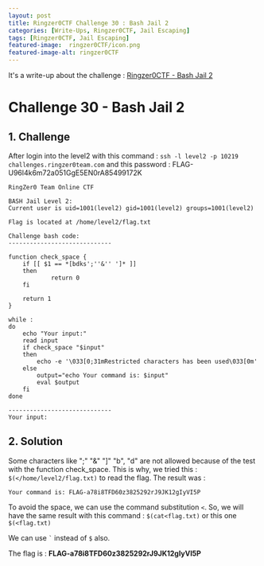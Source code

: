 ```yaml
---
layout: post
title: Ringzer0CTF Challenge 30 : Bash Jail 2
categories: [Write-Ups, Ringzer0CTF, Jail Escaping]
tags: [Ringzer0CTF, Jail Escaping]
featured-image:  ringzer0CTF/icon.png
featured-image-alt: ringzer0CTF
---
```


It's a write-up about the challenge : [Ringzer0CTF - Bash Jail 2](https://ringzer0ctf.com/challenges/30)

# Challenge 30 - Bash Jail 2

## 1. Challenge

After login into the level2 with this command : 
`ssh -l level2 -p 10219 challenges.ringzer0team.com`
and this password : FLAG-U96l4k6m72a051GgE5EN0rA85499172K

```
RingZer0 Team Online CTF

BASH Jail Level 2:
Current user is uid=1001(level2) gid=1001(level2) groups=1001(level2)

Flag is located at /home/level2/flag.txt

Challenge bash code:
-----------------------------

function check_space {
	if [[ $1 == *[bdks';''&'' ']* ]]
	then 	
    		return 0
	fi

	return 1
}

while :
do
	echo "Your input:"
	read input
	if check_space "$input" 
	then
		echo -e '\033[0;31mRestricted characters has been used\033[0m'
	else
		output="echo Your command is: $input"
		eval $output
	fi
done 

-----------------------------
Your input:
```

## 2. Solution

Some characters like ";" "&" "]" "b", "d" are not allowed because of the test with the function check_space.
This is why, we tried this : `$(</home/level2/flag.txt)` to read the flag.
The result was :
```
Your command is: FLAG-a78i8TFD60z3825292rJ9JK12gIyVI5P
```

To avoid the space, we can use the command substitution `<`.
So, we will have the same result with this command :
`$(cat<flag.txt)` or this one `$(<flag.txt)`

We can use ``` ` ``` instead of `$` also.

The flag is : **FLAG-a78i8TFD60z3825292rJ9JK12gIyVI5P**